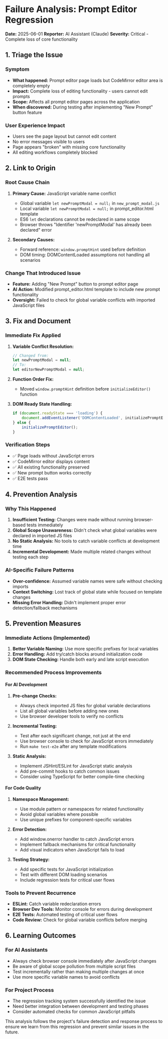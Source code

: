 # Failure Analysis: Prompt Editor Regression

**Date:** 2025-06-01
**Reporter:** AI Assistant (Claude)
**Severity:** Critical - Complete loss of core functionality

## 1. Triage the Issue

### Symptom
- **What happened:** Prompt editor page loads but CodeMirror editor area is completely empty
- **Impact:** Complete loss of editing functionality - users cannot edit prompts
- **Scope:** Affects all prompt editor pages across the application
- **When discovered:** During testing after implementing "New Prompt" button feature

### User Experience Impact
- Users see the page layout but cannot edit content
- No error messages visible to users
- Page appears "broken" with missing core functionality
- All editing workflows completely blocked

## 2. Link to Origin

### Root Cause Chain
1. **Primary Cause:** JavaScript variable name conflict
   - Global variable `let newPromptModal = null;` in `new_prompt_modal.js`
   - Local variable `let newPromptModal = null;` in prompt_editor.html template
   - ES6 `let` declarations cannot be redeclared in same scope
   - Browser throws "Identifier 'newPromptModal' has already been declared" error

2. **Secondary Causes:**
   - Forward reference: `window.promptHint` used before definition
   - DOM timing: DOMContentLoaded assumptions not handling all scenarios

### Change That Introduced Issue
- **Feature:** Adding "New Prompt" button to prompt editor page
- **AI Action:** Modified prompt_editor.html template to include new prompt functionality
- **Oversight:** Failed to check for global variable conflicts with imported JavaScript files

## 3. Fix and Document

### Immediate Fix Applied
1. **Variable Conflict Resolution:**
   ```javascript
   // Changed from:
   let newPromptModal = null;
   // To:
   let editorNewPromptModal = null;
   ```

2. **Function Order Fix:**
   - Moved `window.promptHint` definition before `initializeEditor()` function

3. **DOM Ready State Handling:**
   ```javascript
   if (document.readyState === 'loading') {
       document.addEventListener('DOMContentLoaded', initializePromptEditor);
   } else {
       initializePromptEditor();
   }
   ```

### Verification Steps
- ✅ Page loads without JavaScript errors
- ✅ CodeMirror editor displays content
- ✅ All existing functionality preserved
- ✅ New prompt button works correctly
- ✅ E2E tests pass

## 4. Prevention Analysis

### Why This Happened
1. **Insufficient Testing:** Changes were made without running browser-based tests immediately
2. **Global Scope Unawareness:** Didn't check what global variables were declared in imported JS files
3. **No Static Analysis:** No tools to catch variable conflicts at development time
4. **Incremental Development:** Made multiple related changes without testing each step

### AI-Specific Failure Patterns
- **Over-confidence:** Assumed variable names were safe without checking imports
- **Context Switching:** Lost track of global state while focused on template changes
- **Missing Error Handling:** Didn't implement proper error detection/fallback mechanisms

## 5. Prevention Measures

### Immediate Actions (Implemented)
1. **Better Variable Naming:** Use more specific prefixes for local variables
2. **Error Handling:** Add try/catch blocks around initialization code
3. **DOM State Checking:** Handle both early and late script execution

### Recommended Process Improvements

#### For AI Development
1. **Pre-change Checks:**
   - Always check imported JS files for global variable declarations
   - List all global variables before adding new ones
   - Use browser developer tools to verify no conflicts

2. **Incremental Testing:**
   - Test after each significant change, not just at the end
   - Use browser console to check for JavaScript errors immediately
   - Run `make test-e2e` after any template modifications

3. **Static Analysis:**
   - Implement JSHint/ESLint for JavaScript static analysis
   - Add pre-commit hooks to catch common issues
   - Consider using TypeScript for better compile-time checking

#### For Code Quality
1. **Namespace Management:**
   - Use module pattern or namespaces for related functionality
   - Avoid global variables where possible
   - Use unique prefixes for component-specific variables

2. **Error Detection:**
   - Add window.onerror handler to catch JavaScript errors
   - Implement fallback mechanisms for critical functionality
   - Add visual indicators when JavaScript fails to load

3. **Testing Strategy:**
   - Add specific tests for JavaScript initialization
   - Test with different DOM loading scenarios
   - Include regression tests for critical user flows

### Tools to Prevent Recurrence
- **ESLint:** Catch variable redeclaration errors
- **Browser Dev Tools:** Monitor console for errors during development  
- **E2E Tests:** Automated testing of critical user flows
- **Code Review:** Check for global variable conflicts before merging

## 6. Learning Outcomes

### For AI Assistants
- Always check browser console immediately after JavaScript changes
- Be aware of global scope pollution from multiple script files
- Test incrementally rather than making multiple changes at once
- Use more specific variable names to avoid conflicts

### For Project Process
- The regression tracking system successfully identified the issue
- Need better integration between development and testing phases
- Consider automated checks for common JavaScript pitfalls

This analysis follows the project's failure detection and response process to ensure we learn from this regression and prevent similar issues in the future.
